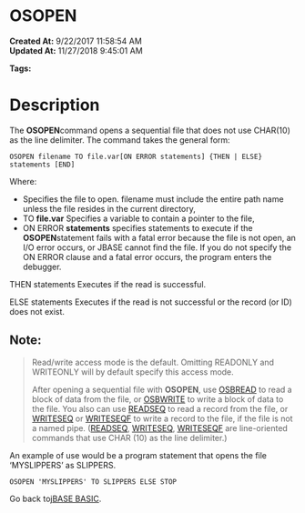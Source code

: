 # OSOPEN

**Created At:** 9/22/2017 11:58:54 AM  
**Updated At:** 11/27/2018 9:45:01 AM  

**Tags:**
<badge text='file handling' vertical='middle' />

# Description

The **OSOPEN**command opens a sequential file that does not use CHAR(10) as the line delimiter. The command takes the general form:

```
OSOPEN filename TO file.var[ON ERROR statements] {THEN | ELSE} statements [END]
```

Where:

- Specifies the file to open. filename must include the entire path name unless the file resides in the current directory,
- TO **file.var** Specifies a variable to contain a pointer to the file,
- ON ERROR **statements** specifies statements to execute if the **OSOPEN**statement fails with a fatal error because the file is not open, an I/O error occurs, or JBASE cannot find the file. If you do not specify the ON ERROR clause and a fatal error occurs, the program enters the debugger.


THEN statements Executes if the read is successful.

ELSE statements Executes if the read is not successful or the record (or ID) does not exist.

## Note:


> Read/write access mode is the default. Omitting READONLY and WRITEONLY will by default specify this access mode.
> 
> After opening a sequential file with **OSOPEN**, use [OSBREAD](277546-osbread) to read a block of data from the file, or [OSBWRITE](277539-osbwrite) to write a block of data to the file. You also can use [READSEQ](278773-readseq) to read a record from the file, or [WRITESEQ](279570-writeseq) or [WRITESEQF](279571-writeseqf) to write a record to the file, if the file is not a named pipe. ([READSEQ](278773-readseq), [WRITESEQ](279570-writeseq), [WRITESEQF](279571-writeseqf) are line-oriented commands that use CHAR (10) as the line delimiter.)


An example of use would be a program statement that opens the file ‘MYSLIPPERS’ as SLIPPERS.

```
OSOPEN 'MYSLIPPERS' TO SLIPPERS ELSE STOP 
```



Go back to[jBASE BASIC](263498-jbase-basic).
